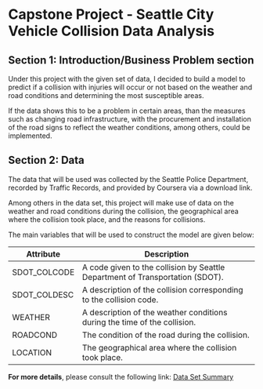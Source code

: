 





# Capstone Project - Seattle City Vehicle Collision Data Analysis 

## Section 1: Introduction/Business Problem section

Under this project with the given set of data, I decided to build a model to predict if a collision with injuries will occur or not based on the weather and road conditions and determining the most susceptible areas.

If the data shows this to be a problem in certain areas, than the measures such as changing road infrastructure, with the procurement and installation of the road signs to reflect the weather conditions, among others, could be implemented.


## Section 2: Data

The data that will be used was collected by the Seattle Police Department, recorded by Traffic Records, and provided by Coursera via a download link.

Among others in the data set, this project will make use of data on the weather and road conditions during the collision, the geographical area where the collision took place, and the reasons for collisions.

The main variables that will be used to construct the model are given below:

| Attribute    | Description                                                                  |
| ------------ | ---------------------------------------------------------------------------- | 
| SDOT_COLCODE | A code given to the collision by Seattle Department of Transportation (SDOT).|
| SDOT_COLDESC | A description of the collision corresponding to the collision code.          |
| WEATHER      | A description of the weather conditions during the time of the collision.    |
| ROADCOND     | The condition of the road during the collision.                              |
| LOCATION     | The geographical area where the collision took place.                        |

__For more details__, please consult the following link: [Data Set Summary](https://www.seattle.gov/Documents/Departments/SDOT/GIS/Collisions_OD.pdf)
